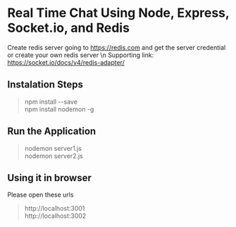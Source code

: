 # Real Time Chat Using Node, Express, Socket.io, and Redis
Create redis server going to https://redis.com and get the server credential or create your own redis server
\n Supporting link: https://socket.io/docs/v4/redis-adapter/
## Instalation Steps
> npm install --save <br/>
>npm install nodemon -g

## Run the Application
> nodemon server1.js <br/>
> nodemon server2.js

## Using it in browser
Please open these urls
> http://localhost:3001 <br/>
> http://localhost:3002
